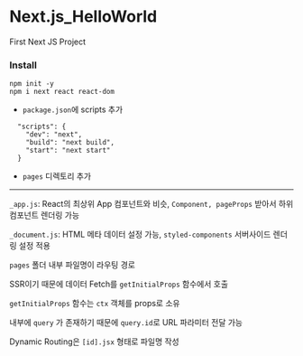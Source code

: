 # Next.js_HelloWorld

First Next JS Project

### Install

```
npm init -y
npm i next react react-dom
```

- `package.json`에 scripts 추가

```
  "scripts": {
    "dev": "next",
    "build": "next build",
    "start": "next start"
  }
```

- `pages` 디렉토리 추가

---

`_app.js`: React의 최상위 App 컴포넌트와 비슷, `Component, pageProps` 받아서 하위 컴포넌트 렌더링 가능

`_document.js`: HTML 메타 데이터 설정 가능, `styled-components` 서버사이드 렌더링 설정 적용


`pages` 폴더 내부 파일명이 라우팅 경로

SSR이기 때문에 데이터 Fetch를 `getInitialProps` 함수에서 호출

`getInitialProps` 함수는 `ctx` 객체를 props로 소유

내부에 `query` 가 존재하기 때문에 `query.id`로 URL 파라미터 전달 가능

Dynamic Routing은 `[id].jsx` 형태로 파일명 작성
